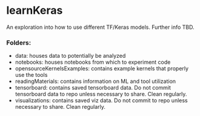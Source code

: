 # learnKeras

An exploration into how to use different TF/Keras models. Further info 
TBD.


### Folders:
- data: houses data to potentially be analyzed
- notebooks: houses notebooks from which to experiment code
- opensourceKernelsExamples: contains example kernels that properly use 
the tools
- readingMaterials: contains information on ML and tool utilization
- tensorboard: contains saved tensorboard data. Do not commit 
tensorboard data to repo unless necessary to share. Clean regularly.
- visualizations: contains saved viz data. Do not commit to repo unless 
necessary to share. Clean regularly.
